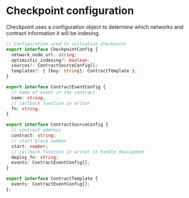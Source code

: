 # Checkpoint configuration

Checkpoint uses a configuration object to determine which networks and contract information it will be indexing.

```typescript
// Configuration used to initialize Checkpoint
export interface CheckpointConfig {
  network_node_url: string;
  optimistic_indexing?: boolean;
  sources?: ContractSourceConfig[];
  templates?: { [key: string]: ContractTemplate };
}

export interface ContractEventConfig {
  // name of event in the contract
  name: string;
  // callback function in writer
  fn: string;
}

export interface ContractSourceConfig {
  // contract address
  contract: string;
  // start block number
  start: number;
  // callback function in writer to handle deployment
  deploy_fn: string;
  events: ContractEventConfig[];
}

export interface ContractTemplate {
  events: ContractEventConfig[];
};
```

